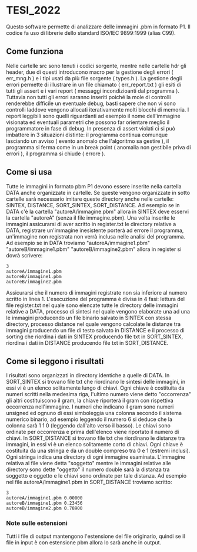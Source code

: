 # TESI_2022
Questo software permette di analizzare delle immagini .pbm in formato P1. Il codice fa uso di librerie dello standard ISO/IEC 9899:1999 (alias C99).

## Come funziona
Nelle cartelle src sono tenuti i codici sorgente, mentre nelle cartelle hdr gli header, due di questi introducono macro per la gestione degli errori ( err_mng.h ) e i tipi usati da più file sorgente ( types.h ).
La gestione degli errori permette di illustrare in un file chiamato ( err_report.txt ) gli esiti di tutti gli assert e i vari report ( messaggi incondizioanti dal programma ). Tuttavia non tutti gli errori saranno inseriti poiché la mole di controlli renderebbe difficile un eventuale debug, basti sapere che non vi sono controlli laddove vengono allocati iterativamente molti blocchi di memoria.
I report leggibili sono quelli riguardanti ad esempio il nome dell'immagine visionata ed eventuali parametri che possono far orientare meglio il programmatore in fase di debug. In presenza di assert violati ci si può imbattere in 3 situazioni distinte: il programma continua comunque lasciando un avviso ( evento anomalo che l'algoritmo sa gestire ), il programma si ferma come in un break point ( anomalia non gestibile priva di errori ), il programma si chiude ( errore ).

## Come si usa
Tutte le immagini in formato pbm P1 devono essere inserite nella cartella DATA anche organizzate in cartelle. Se queste vengono organizzate in sotto cartelle sarà necessario imitare queste directory anche nelle cartelle: SINTEX, DISTANCE, SORT_SINTEX, SORT_DISTANCE. Ad esempio se in DATA c'è la cartella "autoreA/immagine.pbm" allora in SINTEX deve esservi la cartella "autoreA" (senza il file immagine.pbm). Una volta inserite le immagini assicurarsi di aver scritto in register.txt le directory relative a DATA, registrare un'immagine inesistente porterà ad errore il programma, un'immagine non registrata non verrà inclusa nelle analisi del programma.
Ad esempio se in DATA troviamo "autoreA/immagine1.pbm" "autoreB/immagine1.pbm" "autoreB/immagine2.pbm" allora in register si dovrà scrivere:

    3
    autoreA/immagine1.pbm
    autoreB/immagine1.pbm
    autoreB/immagine2.pbm
  
Assicurarsi che il numero di immagini registrate non sia inferiore al numero scritto in linea 1.
L'esecuzione del programma è divisa in 4 fasi: lettura del file register.txt nel quale sono elencate tutte le directory delle immagini relative a DATA, processo di sintesi nel quale vengono elaborate una ad una le immagini producendo un file binario salvato in SINTEX con stessa directory, processo distance nel quale vengono calcolate le distanze tra immagini producendo un file di testo salvato in DISTANCE e il processo di sorting che riordina i dati in SINTEX producendo file txt in SORT_SINTEX, riordina i dati in DISTANCE producendo file txt in SORT_DISTANCE.

## Come si leggono i risultati
I risultati sono organizzati in directory identiche a quelle di DATA.
In SORT_SINTEX si trovano file txt che riordinano le sintesi delle immagini, in essi vi è un elenco solitamente lungo di chiavi. Ogni chiave è costituita da numeri scritti nella medesima riga, l'ultimo numero viene detto "occorrenza" gli altri costituiscono il gram, la chiave riporterà il gram con rispettiva occorrenza nell'immagine. I numeri che indicano il gram sono numeri unsigned ed ognuno di essi simboleggia una colonna secondo il sistema numerico binario, ad esempio leggendo il numero 6 si deduce che la colonna sarà 1 1 0 (leggendo dall'alto verso il basso). Le chiavi sono ordinate per occorrenza e prima dell'elenco viene riportato il numero di chiavi.
In SORT_DISTANCE si trovano file txt che riordinano le distanze tra immagini, in essi vi è un elenco solitamente corto di chiavi. Ogni chiave è costituita da una stringa e da un double compreso tra 0 e 1 (estremi inclusi). Ogni stringa indica una directory di ogni immagine esaminata. L'immagine relativa al file viene detta "soggetto" mentre le immagini relative alle directory sono dette "oggetto" il numero double sarà la distanza tra soggetto e oggetto e le chiavi sono ordinate per tale distanza.
Ad esempio nel file autoreA/immagine1.pbm in SORT_DISTANCE troviamo scritto:

    3
    autoreA/immagine1.pbm 0.00000
    autoreB/immagine1.pbm 0.23456
    autoreB/immagine2.pbm 0.78900

### Note sulle estensioni
Tutti i file di output mantengono l'estensione del file originario, quindi se il file in input è con estensione pbm allora lo sarà anche in output.
